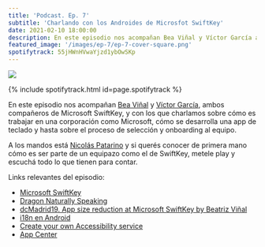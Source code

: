 ```yaml
---
title: 'Podcast. Ep. 7'
subtitle: 'Charlando con los Androides de Microsfot SwiftKey'
date: 2021-02-10 18:00:00
description: En este episodio nos acompañan Bea Viñal y Víctor García ambos compañeros de Microsoft SwiftKey.
featured_image: '/images/ep-7/ep-7-cover-square.png'
spotifytrack: 55jHWnHVwaYjzd1ybOwSKp
---
```


![](/images/ep-6/cover-ep-7.png)

{% include spotifytrack.html id=page.spotifytrack %}

En este episodio nos acompañan [Bea Viñal](https://twitter.com/beavm_) y [Víctor García](https://twitter.com/vjgg96), 
ambos compañeros de Microsoft SwiftKey, y con los que charlamos sobre cómo es trabajar en una corporación como
Microsoft, cómo se desarrolla una app de teclado y hasta sobre el proceso de selección y onboarding al equipo.

A los mandos está [Nicolás Patarino](https://twitter.com/npatarino) y si querés conocer de primera mano cómo es ser 
parte de un equipazo como el de SwiftKey, metele play y escuchá todo lo que tienen para contar.

Links relevantes del episodio:

* [Microsoft SwiftKey](https://play.google.com/store/apps/details?id=com.touchtype.swiftkey)
* [Dragon Naturally Speaking](https://www.nuance.com/es-es/dragon.html)
* [dcMadrid19. App size reduction at Microsoft SwiftKey by Beatriz Viñal](https://www.youtube.com/watch?v=a7KwdcPRhps)
* [i18n en Android](https://developer.android.com/training/basics/supporting-devices/languages)
* [Create your own Accessibility service](https://developer.android.com/guide/topics/ui/accessibility/service)
* [App Center](https://appcenter.ms/)
